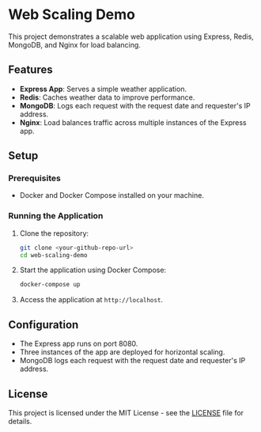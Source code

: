 # Web Scaling Demo

This project demonstrates a scalable web application using Express, Redis, MongoDB, and Nginx for load balancing.

## Features

- **Express App**: Serves a simple weather application.
- **Redis**: Caches weather data to improve performance.
- **MongoDB**: Logs each request with the request date and requester's IP address.
- **Nginx**: Load balances traffic across multiple instances of the Express app.

## Setup

### Prerequisites

- Docker and Docker Compose installed on your machine.

### Running the Application

1. Clone the repository:
   ```bash
   git clone <your-github-repo-url>
   cd web-scaling-demo
   ```

2. Start the application using Docker Compose:
   ```bash
   docker-compose up
   ```

3. Access the application at `http://localhost`.

## Configuration

- The Express app runs on port 8080.
- Three instances of the app are deployed for horizontal scaling.
- MongoDB logs each request with the request date and requester's IP address.


## License

This project is licensed under the MIT License - see the [LICENSE](LICENSE) file for details.
